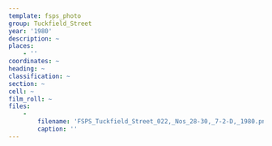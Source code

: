 ```yaml
---
template: fsps_photo
group: Tuckfield_Street
year: '1980'
description: ~
places:
    - ''
coordinates: ~
heading: ~
classification: ~
section: ~
cell: ~
film_roll: ~
files:
    -
        filename: 'FSPS_Tuckfield_Street_022,_Nos_28-30,_7-2-D,_1980.png'
        caption: ''
---
```

